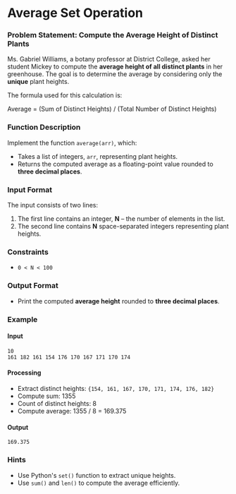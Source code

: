 # Average Set Operation

### Problem Statement: Compute the Average Height of Distinct Plants  

Ms. Gabriel Williams, a botany professor at District College, asked her student Mickey to compute the **average height of all distinct plants** in her greenhouse. The goal is to determine the average by considering only the **unique** plant heights.  

The formula used for this calculation is:  

Average = (Sum of Distinct Heights) / (Total Number of Distinct Heights)

### Function Description  
Implement the function `average(arr)`, which:  
- Takes a list of integers, `arr`, representing plant heights.  
- Returns the computed average as a floating-point value rounded to **three decimal places**.  

### Input Format  
The input consists of two lines:  
1. The first line contains an integer, **N** – the number of elements in the list.  
2. The second line contains **N** space-separated integers representing plant heights.  

### Constraints  
- `0 < N < 100`  

### Output Format  
- Print the computed **average height** rounded to **three decimal places**.  

### Example  
#### Input 
```
10  
161 182 161 154 176 170 167 171 170 174  
``` 

#### Processing 
- Extract distinct heights: `{154, 161, 167, 170, 171, 174, 176, 182}`  
- Compute sum: 1355  
- Count of distinct heights: 8  
- Compute average: 1355 / 8 = 169.375 

#### Output
```
169.375  
```

### Hints  
- Use Python's `set()` function to extract unique heights.  
- Use `sum()` and `len()` to compute the average efficiently.  

